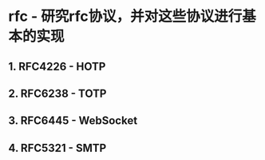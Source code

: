 # rfc - 研究rfc协议，并对这些协议进行基本的实现

## 1. RFC4226 - HOTP

## 2. RFC6238 - TOTP

## 3. RFC6445 - WebSocket

## 4. RFC5321 - SMTP
